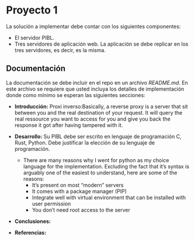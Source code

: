 # Proyecto 1

La solución a implementar debe contar con los siguientes componentes:
- El servidor PIBL.
- Tres servidores de aplicación web. La aplicación se debe replicar en los tres
servidores, es decir, es la misma.

## Documentación
La documentación se debe incluir en el repo en un archivo _README.md_. En este archivo se requiere que usted incluya los detalles de implementación donde como
mínimo se esperan las siguientes secciones:

  - **Introducción:**
      Proxi inverso:Basically, a reverse proxy is a server that sit between you and the real destination of your request. It will query the real ressource you want to access for you and give you back the response it got after having tampered with it.

  - **Desarrollo:**
    Su PIBL debe ser escrito en lenguaje de programación C, Rust, Python. Debe justificar la elección de su lenguaje de programación.
      - There are many reasons why I went for python as my choice language for the implementation. Excluding the fact that it’s syntax is arguably one of the easiest to understand, here are some of the reasons:
          - It’s present on most “modern” servers
          - It comes with a package manager (PIP)
          - Integrate well with virtual environment that can be installed with user permission
          - You don’t need root access to the server
  - **Conclusiones:**
  - **Referencias:**
